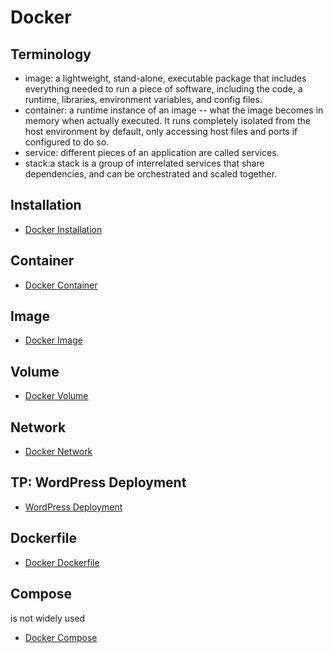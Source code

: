 # Docker
## Terminology
- image: a lightweight, stand-alone, executable package that includes everything needed to run a piece of software, including the code, a runtime, libraries, environment variables, and config files.
- container: a runtime instance of an image -- what the image becomes in memory when actually executed. It runs completely isolated from the host environment by default, only accessing host files and ports if configured to do so.
- service: different pieces of an application are called services.
- stack:a stack is a group of interrelated services that share dependencies, and can be orchestrated and scaled together.

## Installation
- [Docker Installation](installation/README.md)

## Container
- [Docker Container](container/README.md)

## Image
- [Docker Image](image/README.md)

## Volume
- [Docker Volume](volume/README.md)

## Network
- [Docker Network](network/README.md)

## TP: WordPress Deployment
- [WordPress Deployment](tp_wordpress/README.md)

## Dockerfile
- [Docker Dockerfile](dockerfile/README.md)

## Compose
is not widely used
- [Docker Compose](compose/README.md)